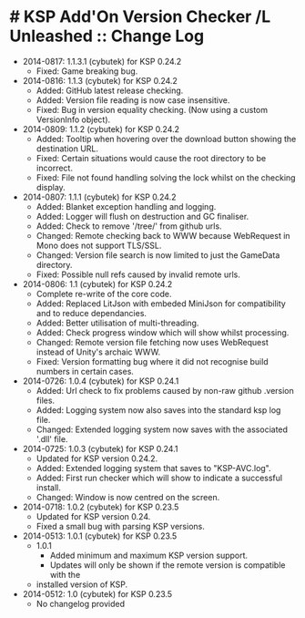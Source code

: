 # # KSP Add'On Version Checker /L Unleashed :: Change Log

* 2014-0817: 1.1.3.1 (cybutek) for KSP 0.24.2
	+ Fixed: Game breaking bug.
* 2014-0816: 1.1.3 (cybutek) for KSP 0.24.2
	+ Added: GitHub latest release checking.
	+ Added: Version file reading is now case insensitive.
	+ Fixed: Bug in version equality checking. (Now using a custom VersionInfo object).
* 2014-0809: 1.1.2 (cybutek) for KSP 0.24.2
	+ Added: Tooltip when hovering over the download button showing the destination URL.
	+ Fixed: Certain situations would cause the root directory to be incorrect.
	+ Fixed: File not found handling solving the lock whilst on the checking display.
* 2014-0807: 1.1.1 (cybutek) for KSP 0.24.2
	+ Added: Blanket exception handling and logging.
	+ Added: Logger will flush on destruction and GC finaliser.
	+ Added: Check to remove '/tree/' from github urls.
	+ Changed: Remote checking back to WWW because WebRequest in Mono does not support TLS/SSL.
	+ Changed: Version file search is now limited to just the GameData directory.
	+ Fixed: Possible null refs caused by invalid remote urls.
* 2014-0806: 1.1 (cybutek) for KSP 0.24.2
	+ Complete re-write of the core code.
	+ Added: Replaced LitJson with embeded MiniJson for compatibility and to reduce dependancies.
	+ Added: Better utilisation of multi-threading.
	+ Added: Check progress window which will show whilst processing.
	+ Changed: Remote version file fetching now uses WebRequest instead of Unity's archaic WWW.
	+ Fixed: Version formatting bug where it did not recognise build numbers in certain cases.
* 2014-0726: 1.0.4 (cybutek) for KSP 0.24.1
	+ Added: Url check to fix problems caused by non-raw github .version files.
	+ Added: Logging system now also saves into the standard ksp log file.
	+ Changed: Extended logging system now saves with the associated '.dll' file.
* 2014-0725: 1.0.3 (cybutek) for KSP 0.24.1
	+ Updated for KSP version 0.24.2.
	+ Added: Extended logging system that saves to "KSP-AVC.log".
	+ Added: First run checker which will show to indicate a successful install.
	+ Changed: Window is now centred on the screen.
* 2014-0718: 1.0.2 (cybutek) for KSP 0.23.5
	+ Updated for KSP version 0.24.
	+ Fixed a small bug with parsing KSP versions.
* 2014-0513: 1.0.1 (cybutek) for KSP 0.23.5
	+ 1.0.1
		- Added minimum and maximum KSP version support.
		- Updates will only be shown if the remote version is compatible with the
	+ installed version of KSP.
* 2014-0512: 1.0 (cybutek) for KSP 0.23.5
	+ No changelog provided
